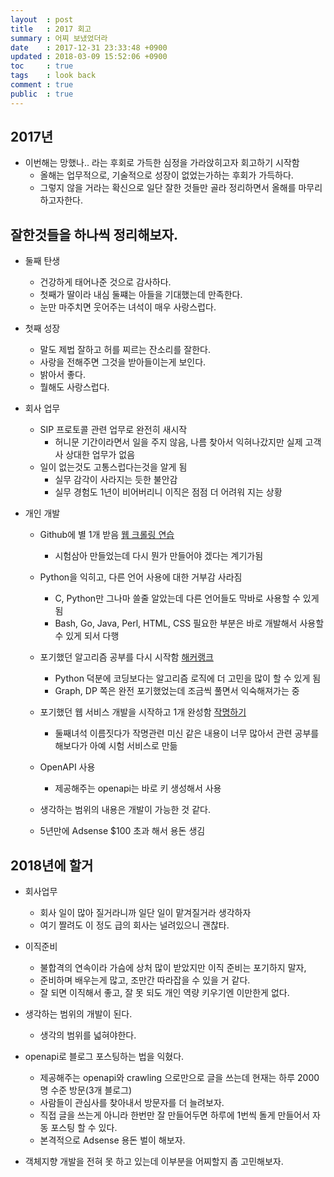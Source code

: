 ```yaml
---
layout  : post
title   : 2017 회고
summary : 어찌 보냈었더라
date    : 2017-12-31 23:33:48 +0900
updated : 2018-03-09 15:52:06 +0900
toc     : true
tags	: look back
comment : true
public  : true
---
```


## 2017년
* 이번해는 망했나.. 라는 후회로 가득한 심정을 가라앉히고자 회고하기 시작함
  * 올해는 업무적으로, 기술적으로 성장이 없었는가하는 후회가 가득하다.
  * 그렇지 않을 거라는 확신으로 일단 잘한 것들만 골라 정리하면서 올해를 마무리 하고자한다.


## 잘한것들을 하나씩 정리해보자.
* 둘째 탄생
  * 건강하게 태어나준 것으로 감사하다.
  * 첫째가 딸이라 내심 둘쨰는 아들을 기대했는데 만족한다.
  * 눈만 마주치면 웃어주는 녀석이 매우 사랑스럽다.

* 첫째 성장
  * 말도 제법 잘하고 허를 찌르는 잔소리를 잘한다.
  * 사랑을 전해주면 그것을 받아들이는게 보인다.
  * 밝아서 좋다.
  * 뭘해도 사랑스럽다.

* 회사 업무
  * SIP 프로토콜 관련 업무로 완전히 새시작
    * 허니문 기간이라면서 일을 주지 않음, 나름 찾아서 익혀나갔지만 실제 고객사 상대한 업무가 없음
  * 일이 없는것도 고통스럽다는것을 알게 됨
    * 실무 감각이 사라지는 듯한 불안감
    * 실무 경험도 1년이 비어버리니 이직은 점점 더 어려워 지는 상황

* 개인 개발
  * Github에 별 1개 받음 [웹 크롤링 연습](https://github.com/byung-u/Crawl_and_Scrap)
    * 시험삼아 만들었는데 다시 뭔가 만들어야 겠다는 계기가됨

  * Python을 익히고, 다른 언어 사용에 대한 거부감 사라짐
    * C, Python만 그나마 쓸줄 알았는데 다른 언어들도 막바로 사용할 수 있게 됨
    * Bash, Go, Java, Perl, HTML, CSS 필요한 부분은 바로 개발해서 사용할 수 있게 되서 다행

  * 포기했던 알고리즘 공부를 다시 시작함 [해커랭크](https://www.hackerrank.com/dashboard)
    * Python 덕분에 코딩보다는 알고리즘 로직에 더 고민을 많이 할 수 있게 됨
    * Graph, DP 쪽은 완전 포기했었는데 조금씩 풀면서 익숙해져가는 중

  * 포기했던 웹 서비스 개발을 시작하고 1개 완성함 [작명하기](https://github.com/byung-u/EdenNaming)
    * 둘째녀석 이름짓다가 작명관련 미신 같은 내용이 너무 많아서 관련 공부를 해보다가 아예 시험 서비스로 만듦

  * OpenAPI 사용
    * 제공해주는 openapi는 바로 키 생성해서 사용

  * 생각하는 범위의 내용은 개발이 가능한 것 같다.

  * 5년만에 Adsense $100 초과 해서 용돈 생김

## 2018년에 할거

* 회사업무
  * 회사 일이 많아 질거라니까 일단 일이 맡겨질거라 생각하자
  * 여기 짤려도 이 정도 급의 회사는 널려있으니 괜찮타.

* 이직준비
  * 불합격의 연속이라 가슴에 상처 많이 받았지만 이직 준비는 포기하지 말자, 
  * 준비하며 배우는게 많고, 조만간 따라잡을 수 있을 거 같다.
  * 잘 되면 이직해서 좋고, 잘 못 되도 개인 역량 키우기엔 이만한게 없다.

* 생각하는 범위의 개발이 된다.
  * 생각의 범위를 넓혀야한다.

* openapi로 블로그 포스팅하는 법을 익혔다.
  * 제공해주는 openapi와 crawling 으로만으로 글을 쓰는데 현재는 하루 2000명 수준 방문(3개 블로그)
  * 사람들이 관심사를 찾아내서 방문자를 더 늘려보자. 
  * 직접 글을 쓰는게 아니라 한번만 잘 만들어두면 하루에 1번씩 돌게 만들어서 자동 포스팅 할 수 있다.
  * 본격적으로 Adsense 용돈 벌이 해보자.

* 객체지향 개발을 전혀 못 하고 있는데 이부분을 어찌할지 좀 고민해보자.
<br /> <br /> <br />


